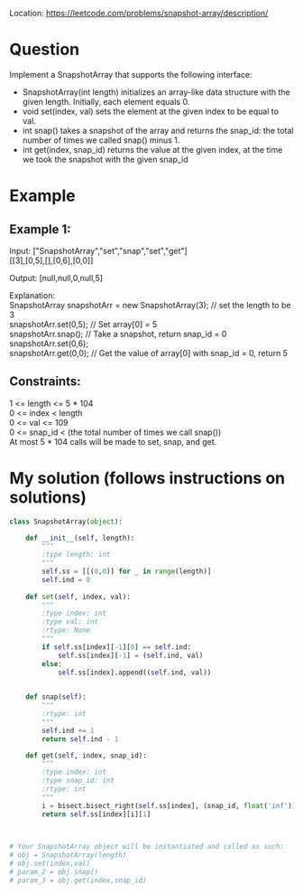 Location: https://leetcode.com/problems/snapshot-array/description/
# Question
Implement a SnapshotArray that supports the following interface:

- SnapshotArray(int length) initializes an array-like data structure with the given length. Initially, each element equals 0.
- void set(index, val) sets the element at the given index to be equal to val.
- int snap() takes a snapshot of the array and returns the snap_id: the total number of times we called snap() minus 1.
- int get(index, snap_id) returns the value at the given index, at the time we took the snapshot with the given snap_id
 
# Example

## Example 1:

Input: ["SnapshotArray","set","snap","set","get"]\
[[3],[0,5],[],[0,6],[0,0]]

Output: [null,null,0,null,5]

Explanation: \
SnapshotArray snapshotArr = new SnapshotArray(3); // set the length to be 3\
snapshotArr.set(0,5);  // Set array[0] = 5\
snapshotArr.snap();  // Take a snapshot, return snap_id = 0\
snapshotArr.set(0,6);\
snapshotArr.get(0,0);  // Get the value of array[0] with snap_id = 0, return 5

## Constraints:

1 <= length <= 5 * 104\
0 <= index < length\
0 <= val <= 109\
0 <= snap_id < (the total number of times we call snap())\
At most 5 * 104 calls will be made to set, snap, and get.
 

# My solution (follows instructions on solutions)
```python
class SnapshotArray(object):

    def __init__(self, length):
        """
        :type length: int
        """
        self.ss = [[(0,0)] for _ in range(length)]
        self.ind = 0
    
    def set(self, index, val):
        """
        :type index: int
        :type val: int
        :rtype: None
        """
        if self.ss[index][-1][0] == self.ind:
            self.ss[index][-1] = (self.ind, val)
        else:
            self.ss[index].append((self.ind, val))
        

    def snap(self):
        """
        :rtype: int
        """
        self.ind += 1
        return self.ind - 1        

    def get(self, index, snap_id):
        """
        :type index: int
        :type snap_id: int
        :rtype: int
        """
        i = bisect.bisect_right(self.ss[index], (snap_id, float('inf'))) - 1
        return self.ss[index][i][1]
        


# Your SnapshotArray object will be instantiated and called as such:
# obj = SnapshotArray(length)
# obj.set(index,val)
# param_2 = obj.snap()
# param_3 = obj.get(index,snap_id)
```
